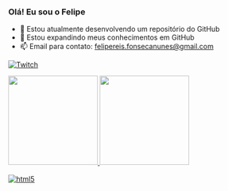 ### Olá! Eu sou o Felipe

- 🔭 Estou atualmente desenvolvendo um repositório do GitHub
- 🌱 Estou expandindo meus conhecimentos em GitHub
- 📫 Email para contato: felipereis.fonsecanunes@gmail.com

[![Twitch](https://img.shields.io/badge/Twitch-9146FF?style=for-the-badge&logo=twitch&logoColor=white)](https://twitch.tv/oasisretrogames)

<div>
  <a href = "https://github.com/FelipeRFN">
  <img height="180em" src="("https://github-readme-stats.vercel.app/api?username=FelipeRFN&show_icons=true&theme=radical"/>
  <img height="180em" src="https://github-readme-stats.vercel.app/api/top-langs/?username=FelipeRFN&layout=compact&langs_count=16&theme=merko"/>
</div>    
<div style="display: inline_block"></div></br>
  <img align="center" alt="html5" src="https://img.shields.io/badge/Python-14354C?style=for-the-badge&logo=python&logoColor=white" />
</div>
